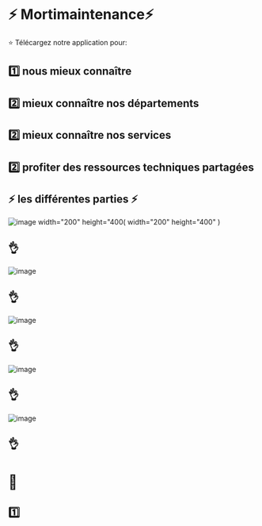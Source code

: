 
# :zap: Mortimaintenance:zap:

:star: Télécargez notre application pour:

## :one: nous mieux connaître
## :two: mieux connaître nos départements
## :two: mieux connaître nos services
## :two: profiter des ressources techniques partagées

## :zap: les différentes parties :zap:

![image width="200" height="400](images/image1.png)( width="200" height="400" )

## :ok_hand:

![image](images/image2.png)

## :ok_hand:

![image](images/image3.png)

## :ok_hand:

![image](images/image4.png)

## :ok_hand:

![image](images/image5.png)

## :ok_hand:






#  :pushpin: 


## :one:      

